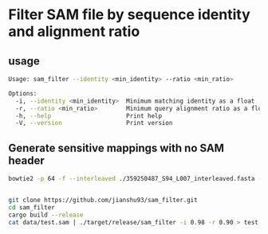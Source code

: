 # Filter SAM file by sequence identity and alignment ratio

## usage
```bash
Usage: sam_filter --identity <min_identity> --ratio <min_ratio>

Options:
  -i, --identity <min_identity>  Minimum matching identity as a float
  -r, --ratio <min_ratio>        Minimum query alignment ratio as a float
  -h, --help                     Print help
  -V, --version                  Print version
```

## Generate sensitive mappings with no SAM header
```bash
bowtie2 -p 64 -f --interleaved ./359250487_S94_L007_interleaved.fasta --seed 42 --very-sensitive -k 16 --np 1 --mp "1,1" --rdg "0,1" --rfg "0,1" --score-min "L,0,-0.05" --no-head --no-unal -S 359250487_S94_L007.sam -x pUC57.fasta

```

```bash

git clone https://github.com/jianshu93/sam_filter.git
cd sam_filter
cargo build --release
cat data/test.sam | ./target/release/sam_filter -i 0.98 -r 0.90 > test.filtered.sam

```